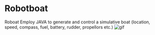 # Robotboat
 Roboat Employ JAVA to generate and control a simulative boat (location, speed, compass, fuel, battery, rudder, propellors etc.)
![gif](https://raw.githubusercontent.com/manideep1116/Robotboat-/master/Roboat/img/output2.gif)
